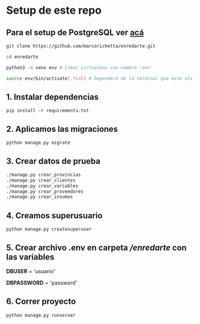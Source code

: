 # Setup de este repo

## Para el setup de PostgreSQL ver [acá](https://gist.github.com/marcorichetta/af0201a74f8185626c0223836cd79cfa)

```bash
git clone https://github.com/marcorichetta/enredarte.git

cd enredarte

python3 -m venv env # Crear virtualenv con nombre 'env'

source env/bin/activate[.fish] # Dependerá de la terminal que este utilizando
```

## 1. Instalar dependencias

`pip install -r requirements.txt`

## 2. Aplicamos las migraciones

`python manage.py migrate`

## 3. Crear datos de prueba

```bash
./manage.py crear_provincias
./manage.py crear_clientes
./manage.py crear_variables
./manage.py crear_proveedores
./manage.py crear_insumos
```

## 4. Creamos superusuario

`python manage.py createsuperuser`

## 5. Crear archivo **.env** en carpeta _/enredarte_ con las variables

**DBUSER** = 'usuario'

**DBPASSWORD** = 'password'

## 6. Correr proyecto

`python manage.py runserver`
